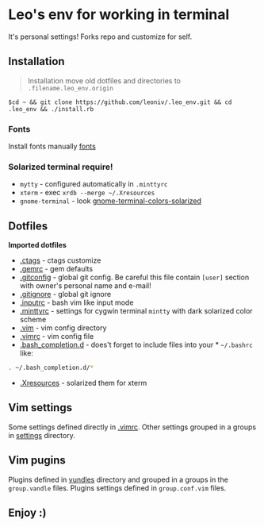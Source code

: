 # Leo's env for working in terminal

It's personal settings! Forks repo and customize for self.

## Installation

> Installation move old dotfiles and directories to `.filename.leo_env.origin`

    $cd ~ && git clone https://github.com/leoniv/.leo_env.git && cd .leo_env && ./install.rb

### Fonts

Install fonts manually [fonts](./fonts)

### Solarized terminal require!

* `mytty` - configured automatically in `.minttyrc`
* `xterm` - exec `xrdb --merge ~/.Xresources`
* `gnome-terminal` - look [gnome-terminal-colors-solarized](https://github.com/Anthony25/gnome-terminal-colors-solarized)

## Dotfiles

**Imported dotfiles**

* [.ctags](./home/.ctags) - ctags customize
* [.gemrc](./home/.gemrc) - gem defaults
* [.gitconfig](./home/.gitconfig) - global git config. Be careful this file
contain `[user]` section with owner's personal name and e-mail!
* [.gitignore](./home/.gitignore) - global git ignore
* [.inputrc](./home/.inputrc) - bash vim like input mode
* [.minttyrc](./home/.minttyrc) - settings for cygwin terminal `mintty` with
dark solarized color scheme
* [.vim](./home/.vim) - vim config directory
* [.vimrc](./home/.vimrc) - vim config file
* [.bash_completion.d](./home/.bash_completion.d) - does't forget to include files
into your * `~/.bashrc` like:
```sh
. ~/.bash_completion.d/*
```
* [.Xresources](home/.Xresources) - solarized them for xterm

## Vim settings

Some settings defined directly in [.vimrc](home/.vimrc). Other settings
grouped in a groups in [settings](home/.vim/settings) directory.

## Vim pugins

Plugins defined in [vundles](home/.vim/vundles/) directory and grouped in a
groups in the `group.vandle` files. Plugins settings defined in
`group.conf.vim` files.

## Enjoy :)
